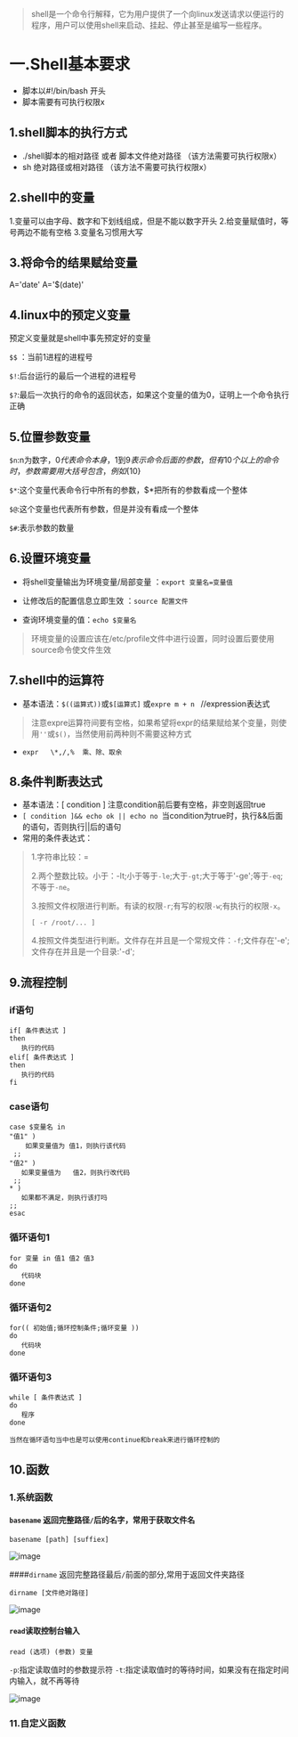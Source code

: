 
> shell是一个命令行解释，它为用户提供了一个向linux发送请求以便运行的程序，用户可以使用shell来启动、挂起、停止甚至是编写一些程序。

# 一.Shell基本要求
- 脚本以#!/bin/bash 开头
- 脚本需要有可执行权限x

## 1.shell脚本的执行方式
- ./shell脚本的相对路径 或者 脚本文件绝对路径 （该方法需要可执行权限x）
- sh 绝对路径或相对路径 （该方法不需要可执行权限x）

## 2.shell中的变量
1.变量可以由字母、数字和下划线组成，但是不能以数字开头
2.给变量赋值时，等号两边不能有空格
3.变量名习惯用大写

## 3.将命令的结果赋给变量
A='date'
A='$(date)'

## 4.linux中的预定义变量
预定义变量就是shell中事先预定好的变量

`$$` ：当前1进程的进程号

`$!`:后台运行的最后一个进程的进程号

`$?`:最后一次执行的命令的返回状态，如果这个变量的值为0，证明上一个命令执行正确
## 5.位置参数变量

`$n`:n为数字，$0代表命令本身，$1到$9表示命令后面的参数，但有10个以上的命令时，参数需要用大括号包含，例如${10}

`$*`:这个变量代表命令行中所有的参数，$*把所有的参数看成一个整体

`$@`:这个变量也代表所有参数，但是并没有看成一个整体

`$#`:表示参数的数量

## 6.设置环境变量
- 将shell变量输出为环境变量/局部变量 ：`export 变量名=变量值`
 
- 让修改后的配置信息立即生效 ：`source 配置文件`

- 查询环境变量的值：`echo $变量名`

> 环境变量的设置应该在/etc/profile文件中进行设置，同时设置后要使用source命令使文件生效
## 7.shell中的运算符
- 基本语法：`$((运算式))`或`$[运算式]` 或`expre m + n ` //expression表达式
> 注意expre运算符间要有空格，如果希望将expr的结果赋给某个变量，则使用`''`或`$()`，当然使用前两种则不需要这种方式
- `expr   \*,/,%  乘、除、取余`
## 8.条件判断表达式
- 基本语法：[ condition ] 注意condition前后要有空格，非空则返回true
- `[ condition ]&& echo ok || echo no `当condition为true时，执行&&后面的语句，否则执行||后的语句
- 常用的条件表达式：
> 1.字符串比较：=
> 
> 2.两个整数比较。小于：-lt;小于等于`-le`;大于`-gt`;大于等于'-ge';等于`-eq`;不等于`-ne`。
> 
> 3.按照文件权限进行判断。有读的权限`-r`;有写的权限`-w`;有执行的权限`-x`。
> 
> `[ -r /root/... ]`
> 
> 4.按照文件类型进行判断。文件存在并且是一个常规文件：`-f`;文件存在'-e';文件存在并且是一个目录:'-d';

## 9.流程控制
### if语句
```shell
if[ 条件表达式 ]
then
   执行的代码
elif[ 条件表达式 ]
then 
   执行的代码
fi
```
### case语句
```shell
case $变量名 in 
"值1" )
    如果变量值为 值1，则执行该代码
 ;;
"值2" )
   如果变量值为   值2，则执行改代码
 ;;
* )
   如果都不满足，则执行该打吗
;;
esac
```
### 循环语句1
```shell
for 变量 in 值1 值2 值3
do
   代码块
done
```
### 循环语句2
```shell
for(( 初始值;循环控制条件;循环变量 ))
do
   代码块
done
```
### 循环语句3
```shell
while [ 条件表达式 ]
do
   程序
done
```

`当然在循环语句当中也是可以使用continue和break来进行循环控制的`
## 10.函数
### 1.系统函数
#### `basename` 返回完整路径`/`后的名字，常用于获取文件名
```shell
basename [path] [suffiex]
```
![image](https://user-images.githubusercontent.com/85269099/156572485-1ebe644a-748c-47ef-8d8a-9b3b0112bc84.png)

####`dirname` 返回完整路径最后`/`前面的部分,常用于返回文件夹路径
```shell
dirname [文件绝对路径]
```

![image](https://user-images.githubusercontent.com/85269099/156572908-ef26df14-3644-4235-961f-54d44b34511f.png)

#### `read`读取控制台输入
```shell
read (选项) (参数) 变量
```
`-p`:指定读取值时的参数提示符
`-t`:指定读取值时的等待时间，如果没有在指定时间内输入，就不再等待


![image](https://user-images.githubusercontent.com/85269099/156574001-246b929a-4ccd-4156-b17e-40e31729a095.png)


### 11.自定义函数
